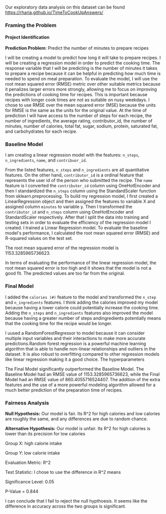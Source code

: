 
Our exploratory data analysis on this dataset can be found https://rharia.github.io/TimeToCookUpAnswers/

### Framing the Problem

#### Project Identification

**Prediction Problem**: Predict the number of minutes to prepare recipes

I will be creating a model to predict how long it will take to prepare recipes. I will be creating a regression model in order to predict the cooking time. The response variable that I will be predicting is the number of minutes it takes to prepare a recipe because it can be helpful in predicting how much time is needed to spend on meal preparation. To evaluate the model, I will use the root mean squared error (RMSE) metric over other suitable metrics because it penalizes larger errors more strongly, allowing me to focus on improving the predictions of cooking time for recipes. This is important because recipes with longer cook times are not as suitable on nusy weekdays. I chose to use RMSE over the mean squared error (MSE) because the units for RMSE is the same as the units for the original value.
At the time of prediction I will have access to the number of steps for each recipe, the number of ingredients, the average rating, contributor_id, the number of minutes, number of calories, total fat, sugar, sodium, protein, saturated fat, and carbohydrates for each recipe.


### Baseline Model
I am creating a linear regression model with the features: `n_steps`, `n_ingredients`, `name`, and `contribuor_id`. 

From the listed features, `n_steps` and `n_ingredients` are all quantitative features. On the other hand, `contributor_id` is a ordinal feature that represents the user id of the person who submitted the recipe. The `name` feature is  I converted the `contributer_id` column using OneHotEncoder and then I standardized the `n_steps` column using the StandardScaler function from sklearn.preprocessing. 
To build my regression model, I first created a LinearRegression object and then assigned the features to variable X and assigned column `minutes` to variable y. Then I transformed the `contributor_id` and `n_steps` column using OneHotEncoder and StandardScaler respectively. After that I split the data into training and testing sets in order to evaluate the efficiency of the regression model I created. I trained a Linear Regression model. 
To evaluate the baseline model's performance, I calculated the root mean squared error (RMSE) and R-squared values on the test set.

The root mean squared error of the regression model is 1153.3285965736623.


In terms of evaluating the performance of the linear regression model, the root mean squared error is too high and it shows that the model is not a good fit. The predicted values are too far from the original.


### Final Model
I added the `calories (#)` feature to the model and transformed the `n_step` and `n_ingredients` features. I think adding the calories improved my model because having a lower calorie could potentially increase the cooking time. Adding the `n_steps` and `n_ingredients` features also improved the model because having a greater number of steps andingredients potentially means that the cooking time for the recipe would be longer.

I uused a RandomForestRegressor to model because it can consider multiple input variables and their interactions to make more accurate predictions.Random forest regression is a powerful machine learning algorithm that is able to handle non-linear relationships and outliers in the dataset. It is also robust to overfitting compared to other regression models like linear regression making it a good choice. The hyperparameters 

The Final Model significantly outperformed the Baseline Model. The Baseline Model had an RMSE value of 1153.3285965736623, while the Final Model had an RMSE value of 860.4055716524407. The addition of the extra features and the use of a more powerful modeling algorithm allowed for a much better prediction of the preparation time of recipes.


### Fairness Analysis

**Null Hypothesis:** Our model is fair. Its R^2 for high calories and low calories are roughly the same, and any differences are due to random chance.

**Alternative Hypothesis:** Our model is unfair. Its R^2 for high calories is lower than its precision for low calories

Group X: high calorie intake

Group Y: low calorie intake

Evaluation Metric: R^2

Test Statistic: I chose to use the difference in R^2 means

Significance Level: 0.05

P-Value = 0.844

I can conclude that I fail to reject the null hypthoesis. It seems like the difference in accuracy across the two groups is significant.
